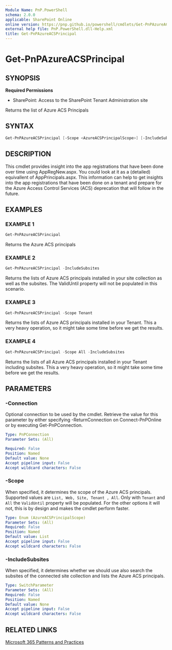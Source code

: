 ```yaml
---
Module Name: PnP.PowerShell
schema: 2.0.0
applicable: SharePoint Online
online version: https://pnp.github.io/powershell/cmdlets/Get-PnPAzureACSPrincipal.html
external help file: PnP.PowerShell.dll-Help.xml
title: Get-PnPAzureACSPrincipal
---
```

  
# Get-PnPAzureACSPrincipal

## SYNOPSIS

**Required Permissions**

* SharePoint: Access to the SharePoint Tenant Administration site

Returns the list of Azure ACS Principals

## SYNTAX

```powershell
Get-PnPAzureACSPrincipal [-Scope <AzureACSPrincipalScope>] [-IncludeSubsites <SwitchParameter>] [-Connection <PnPConnection>]
```

## DESCRIPTION

This cmdlet provides insight into the app registrations that have been done over time using AppRegNew.aspx. You could look at it as a (detailed) equivallent of AppPrincipals.aspx. This information can help to get insights into the app registrations that have been done on a tenant and prepare for the Azure Access Control Services (ACS) deprecation that will follow in the future.

## EXAMPLES

### EXAMPLE 1
```powershell
Get-PnPAzureACSPrincipal
```

Returns the Azure ACS principals

### EXAMPLE 2
```powershell
Get-PnPAzureACSPrincipal -IncludeSubsites
```

Returns the lists of Azure ACS principals installed in your site collection as well as the subsites. The ValidUntil property will not be populated in this scenario.

### EXAMPLE 3
```powershell
Get-PnPAzureACSPrincipal -Scope Tenant
```

Returns the lists of Azure ACS principals installed in your Tenant. This a very heavy operation, so it might take some time before we get the results.

### EXAMPLE 4
```powershell
Get-PnPAzureACSPrincipal -Scope All -IncludeSubsites
```

Returns the lists of all Azure ACS principals installed in your Tenant including subsites. This a very heavy operation, so it might take some time before we get the results.

## PARAMETERS

### -Connection
Optional connection to be used by the cmdlet. Retrieve the value for this parameter by either specifying -ReturnConnection on Connect-PnPOnline or by executing Get-PnPConnection.

```yaml
Type: PnPConnection
Parameter Sets: (All)

Required: False
Position: Named
Default value: None
Accept pipeline input: False
Accept wildcard characters: False
```

### -Scope
When specified, it determines the scope of the Azure ACS principals. 
Supported values are `List, Web, Site, Tenant , All`.
Only with `Tenant` and `All` the `ValidUntil` property will be populated. For the other options it will not, this is by design and makes the cmdlet perform faster.

```yaml
Type: Enum (AzureACSPrincipalScope)
Parameter Sets: (All)
Required: False
Position: Named
Default value: List
Accept pipeline input: False
Accept wildcard characters: False
```

### -IncludeSubsites
When specified, it determines whether we should use also search the subsites of the connected site collection and lists the Azure ACS principals.

```yaml
Type: SwitchParameter
Parameter Sets: (All)
Required: False
Position: Named
Default value: None
Accept pipeline input: False
Accept wildcard characters: False
```

## RELATED LINKS

[Microsoft 365 Patterns and Practices](https://aka.ms/m365pnp)
